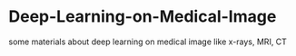 # Deep-Learning-on-Medical-Image
some materials about deep learning on medical image like x-rays, MRI, CT
